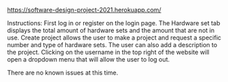 https://software-design-project-2021.herokuapp.com/

Instructions:
First log in or register on the login page. 
The Hardware set tab displays the total amount of hardware sets and the amount that are not in use. 
Create project allows the user to make a project and request a specific number and type of hardware sets. The user can also add a description to the project.
Clicking on the username in the top right of the website will open a dropdown menu that will allow the user to log out. 

There are no known issues at this time.